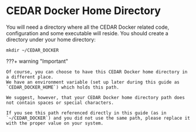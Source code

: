 # CEDAR Docker Home Directory

You will need a directory where all the CEDAR Docker related code, configuration and some executable will reside.
You should create a directory under your home directory:

```shell
mkdir ~/CEDAR_DOCKER
```

???+ warning "Important"

    Of course, you can choose to have this CEDAR Docker home directory in a different place.
    We have an environment variable (set up later during this guide as `CEDAR_DOCKER_HOME`) which holds this path.
    
    We suggest, however, that your CEDAR Docker home directory path does not contain spaces or special characters.

    If you see this path referenced directly in this guide (as in `~/CEDAR_DOCKER`) and you did not use the same path, please replace it with the proper value on your system.  
